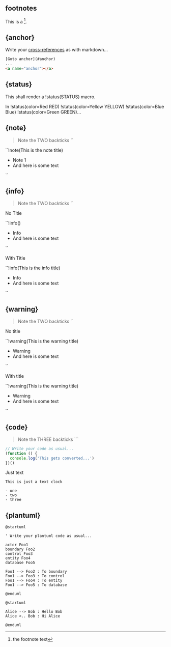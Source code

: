 
## footnotes

This is a [^footnote].

## {anchor}

Write your [cross-references](#cross-ref) as with markdown...

```html
[Goto anchor](#anchor)
...
<a name="anchor"></a>
```

<a name="cross-ref"></a>

## {status}

This shall render a !status(STATUS) macro.

In !status(color=Red RED) !status(color=Yellow YELLOW) !status(color=Blue Blue) !status(color=Green GREEN)...

## {note}

> Note the TWO backticks ``

``!note(This is the note title)

- Note 1
- And here is some text

``

## {info}

> Note the TWO backticks ``

No Title

``!info()

- Info
- And here is some text

``

With Title

``!info(This is the info title)

- Info
- And here is some text

``

## {warning}

> Note the TWO backticks ``

No title

``!warning(This is the warning title)

- Warning
- And here is some text

``

With title

``!warning(This is the warning title)

- Warning
- And here is some text

``

## {code}

> Note the THREE backticks ```

```js
// Write your code as usual...
(function () {
  console.log('This gets converted...')
})()
```

Just text

```
This is just a text clock

- one
- two
- three
```

## {plantuml}

```!plantuml(format=svg)
@startuml

' Write your plantuml code as usual...

actor Foo1
boundary Foo2
control Foo3
entity Foo4
database Foo5

Foo1 --> Foo2 : To boundary
Foo1 --> Foo3 : To control
Foo1 --> Foo4 : To entity
Foo1 --> Foo5 : To database

@enduml
```

```!plantuml(format=png)
@startuml

Alice --> Bob : Hello Bob
Alice <.. Bob : Hi Alice

@enduml
```


[^footnote]: the footnote text
